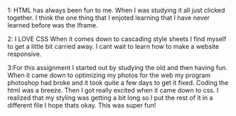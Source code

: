 1: HTML has always been fun to me. When I was studying it all just clicked together. I think the one thing that I enjoted learning that I have never learned before was the Iframe. 

2: I LOVE CSS When it comes down to cascading style sheets I find myself to get a little bit carried away. I cant wait to learn how to make a website responsive.

3:For this assignment I started out by studying the old and then having fun. When it came down to optimizing my photos for the web my program photoshop had broke and it took quite a few days to get it fixed. Coding the html was a breeze. Then I got really excited when it came down to css. I realized that my styling was getting a bit long so I put the rest of it in a different file I hope thats okay. This was super fun! 